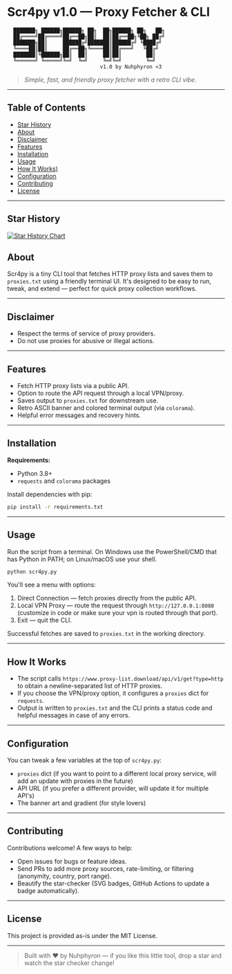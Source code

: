 # Scr4py v1.0 — Proxy Fetcher & CLI

```
  ███████╗ ██████╗██████╗ ██╗  ██╗██████╗ ██╗   ██╗
  ██╔════╝██╔════╝██╔══██╗██║  ██║██╔══██╗╚██╗ ██╔╝
  ███████╗██║     ██████╔╝███████║██████╔╝ ╚████╔╝
  ╚════██║██║     ██╔══██╗╚════██║██╔═══╝   ╚██╔╝  
  ███████║╚██████╗██║  ██║     ██║██║        ██║   
  ╚══════╝ ╚═════╝╚═╝  ╚═╝     ╚═╝╚═╝        ╚═╝   
                              v1.0 by Nuhphyron <3
```

> *Simple, fast, and friendly proxy fetcher with a retro CLI vibe.*

---

## Table of Contents

* [Star History](#star-history)
* [About](#about)
* [Disclaimer](#disclaimer)
* [Features](#features)
* [Installation](#installation)
* [Usage](#usage)
* [How It Works)](#how-it-works)
* [Configuration](#configuration)
* [Contributing](#contributing)
* [License](#license)

---

## Star History

[![Star History Chart](https://api.star-history.com/svg?repos=Nuhphyron/Scr4py-Proxy-Scraper&type=date&legend=top-left)](https://www.star-history.com/#Nuhphyron/Scr4py-Proxy-Scraper&type=date&legend=top-left)

## About

Scr4py is a tiny CLI tool that fetches HTTP proxy lists and saves them to `proxies.txt` using a friendly terminal UI. It's designed to be easy to run, tweak, and extend — perfect for quick proxy collection workflows.

---

## Disclaimer

* Respect the terms of service of proxy providers.
* Do not use proxies for abusive or illegal actions.

---

## Features

* Fetch HTTP proxy lists via a public API.
* Option to route the API request through a local VPN/proxy.
* Saves output to `proxies.txt` for downstream use.
* Retro ASCII banner and colored terminal output (via `colorama`).
* Helpful error messages and recovery hints.

---

## Installation

**Requirements:**

* Python 3.8+
* `requests` and `colorama` packages

Install dependencies with pip:

```bash
pip install -r requirements.txt
```

---

## Usage

Run the script from a terminal. On Windows use the PowerShell/CMD that has Python in PATH; on Linux/macOS use your shell.

```bash
python scr4py.py
```

You'll see a menu with options:

1. Direct Connection — fetch proxies directly from the public API.
2. Local VPN Proxy — route the request through `http://127.0.0.1:8080` (customize in code or make sure your vpn is routed through that port).
3. Exit — quit the CLI.

Successful fetches are saved to `proxies.txt` in the working directory.

---

## How It Works

* The script calls `https://www.proxy-list.download/api/v1/get?type=http` to obtain a newline-separated list of HTTP proxies.
* If you choose the VPN/proxy option, it configures a `proxies` dict for `requests`.
* Output is written to `proxies.txt` and the CLI prints a status code and helpful messages in case of any errors.

---

## Configuration

You can tweak a few variables at the top of `scr4py.py`:

* `proxies` dict (if you want to point to a different local proxy service, will add an update with proxies in the future)
* API URL (if you prefer a different provider, will update it for multiple API's)
* The banner art and gradient (for style lovers)

---

## Contributing

Contributions welcome! A few ways to help:

* Open issues for bugs or feature ideas.
* Send PRs to add more proxy sources, rate-limiting, or filtering (anonymity, country, port range).
* Beautify the star-checker (SVG badges, GitHub Actions to update a badge automatically).

---

## License

This project is provided as-is under the MIT License.

---

> Built with ❤️ by Nuhphyron — if you like this little tool, drop a star and watch the star checker change!
